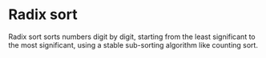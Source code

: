 # Radix sort

Radix sort sorts numbers digit by digit, starting from the least significant to the most significant, using a stable sub-sorting algorithm like counting sort.